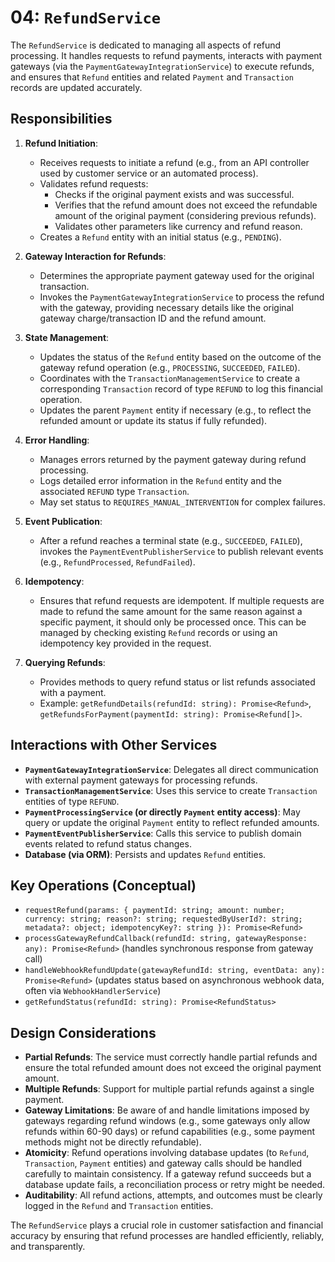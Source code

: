 # 04: `RefundService`

The `RefundService` is dedicated to managing all aspects of refund processing. It handles requests to refund payments, interacts with payment gateways (via the `PaymentGatewayIntegrationService`) to execute refunds, and ensures that `Refund` entities and related `Payment` and `Transaction` records are updated accurately.

## Responsibilities

1.  **Refund Initiation**: 
    *   Receives requests to initiate a refund (e.g., from an API controller used by customer service or an automated process).
    *   Validates refund requests: 
        *   Checks if the original payment exists and was successful.
        *   Verifies that the refund amount does not exceed the refundable amount of the original payment (considering previous refunds).
        *   Validates other parameters like currency and refund reason.
    *   Creates a `Refund` entity with an initial status (e.g., `PENDING`).

2.  **Gateway Interaction for Refunds**: 
    *   Determines the appropriate payment gateway used for the original transaction.
    *   Invokes the `PaymentGatewayIntegrationService` to process the refund with the gateway, providing necessary details like the original gateway charge/transaction ID and the refund amount.

3.  **State Management**: 
    *   Updates the status of the `Refund` entity based on the outcome of the gateway refund operation (e.g., `PROCESSING`, `SUCCEEDED`, `FAILED`).
    *   Coordinates with the `TransactionManagementService` to create a corresponding `Transaction` record of type `REFUND` to log this financial operation.
    *   Updates the parent `Payment` entity if necessary (e.g., to reflect the refunded amount or update its status if fully refunded).

4.  **Error Handling**: 
    *   Manages errors returned by the payment gateway during refund processing.
    *   Logs detailed error information in the `Refund` entity and the associated `REFUND` type `Transaction`.
    *   May set status to `REQUIRES_MANUAL_INTERVENTION` for complex failures.

5.  **Event Publication**: 
    *   After a refund reaches a terminal state (e.g., `SUCCEEDED`, `FAILED`), invokes the `PaymentEventPublisherService` to publish relevant events (e.g., `RefundProcessed`, `RefundFailed`).

6.  **Idempotency**: 
    *   Ensures that refund requests are idempotent. If multiple requests are made to refund the same amount for the same reason against a specific payment, it should only be processed once. This can be managed by checking existing `Refund` records or using an idempotency key provided in the request.

7.  **Querying Refunds**: 
    *   Provides methods to query refund status or list refunds associated with a payment.
    *   Example: `getRefundDetails(refundId: string): Promise<Refund>`, `getRefundsForPayment(paymentId: string): Promise<Refund[]>`.

## Interactions with Other Services

*   **`PaymentGatewayIntegrationService`**: Delegates all direct communication with external payment gateways for processing refunds.
*   **`TransactionManagementService`**: Uses this service to create `Transaction` entities of type `REFUND`.
*   **`PaymentProcessingService` (or directly `Payment` entity access)**: May query or update the original `Payment` entity to reflect refunded amounts.
*   **`PaymentEventPublisherService`**: Calls this service to publish domain events related to refund status changes.
*   **Database (via ORM)**: Persists and updates `Refund` entities.

## Key Operations (Conceptual)

*   `requestRefund(params: { paymentId: string; amount: number; currency: string; reason?: string; requestedByUserId?: string; metadata?: object; idempotencyKey?: string }): Promise<Refund>`
*   `processGatewayRefundCallback(refundId: string, gatewayResponse: any): Promise<Refund>` (handles synchronous response from gateway call)
*   `handleWebhookRefundUpdate(gatewayRefundId: string, eventData: any): Promise<Refund>` (updates status based on asynchronous webhook data, often via `WebhookHandlerService`)
*   `getRefundStatus(refundId: string): Promise<RefundStatus>`

## Design Considerations

*   **Partial Refunds**: The service must correctly handle partial refunds and ensure the total refunded amount does not exceed the original payment amount.
*   **Multiple Refunds**: Support for multiple partial refunds against a single payment.
*   **Gateway Limitations**: Be aware of and handle limitations imposed by gateways regarding refund windows (e.g., some gateways only allow refunds within 60-90 days) or refund capabilities (e.g., some payment methods might not be directly refundable).
*   **Atomicity**: Refund operations involving database updates (to `Refund`, `Transaction`, `Payment` entities) and gateway calls should be handled carefully to maintain consistency. If a gateway refund succeeds but a database update fails, a reconciliation process or retry might be needed.
*   **Auditability**: All refund actions, attempts, and outcomes must be clearly logged in the `Refund` and `Transaction` entities.

The `RefundService` plays a crucial role in customer satisfaction and financial accuracy by ensuring that refund processes are handled efficiently, reliably, and transparently.
